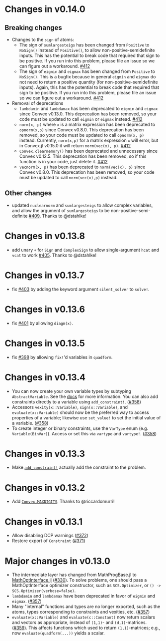 # Changes in v0.14.0

## Breaking changes

* Changes to the `sign` of atoms:
    * The sign of `sumlargesteigs` has been changed from `Positive` to  `NoSign()` instead of `Positive()`, to allow non-positive-semidefinite inputs. This has the potential
  to break code that required that sign to be positive. If you run into this problem, please file an issue so we can figure out a workaround. [#412](https://github.com/jump-dev/Convex.jl/pull/412)
    * The sign of `eigmin` and `eigmax` has been changed from `Positive` to  `NoSign()`. This is a bugfix because in general `eigmin` and `eigmax` do not need to return a positive quantity (for non-positive-semidefinite inputs). Again, this has the potential to break code that required that sign to be positive. If you run into this problem, please file an issue so we can figure out a workaround. [#412](https://github.com/jump-dev/Convex.jl/pull/413)
* Removal of deprecations
    * `lambdamin` and `lambdamax` has been deprecated to `eigmin` and `eigmax` since Convex v0.13.0. This deprecation has been removed, so your code must be updated to call `eigmin` or `eigmax` instead. [#412](https://github.com/jump-dev/Convex.jl/pull/412)
    * `norm(x, p)` where `x` is a matrix expression has been deprecated to `opnorm(x,p)` since Convex v0.8.0. This deprecation has been removed, so your code must be updated to call `opnorm(x, p)` instead. Currently, `norm(x,p)` for a matrix
    expression `x` will error, but in Convex.jl v0.15.0 it will return `norm(vec(x), p)`. [#412](https://github.com/jump-dev/Convex.jl/pull/412)
    * `Convex.clearmemory()` has been deprecated and unnecessary since Convex v0.12.5. This deprecation has been removed, so if this function is in your code, just delete it. [#412](https://github.com/jump-dev/Convex.jl/pull/412)
    * `vecnorm(x, p)` has been deprecated to `norm(vec(x), p)` since Convex v0.8.0. This deprecation has been removed, so your code must be updated to call `norm(vec(x),p)` instead.

## Other changes

* updated `nuclearnorm` and `sumlargesteigs` to allow complex variables, and allow the argument of `sumlargesteigs` to be non-positive-semi-definite [#409](https://github.com/jump-dev/Convex.jl/pull/409). Thanks to @dstahlke!

# Changes in v0.13.8

* add unary `+` for `Sign` and `ComplexSign` to allow single-argument `hcat` and `vcat` to work [#405](https://github.com/jump-dev/Convex.jl/pull/405). Thanks to @dstahlke!

# Changes in v0.13.7

* fix [#403](https://github.com/jump-dev/Convex.jl/issues/403) by adding the keyword argument `silent_solver` to `solve!`.

# Changes in v0.13.6

* fix [#401](https://github.com/jump-dev/Convex.jl/issues/401) by allowing `diagm(x)`.

# Changes in v0.13.5

* fix [#398](https://github.com/jump-dev/Convex.jl/issues/398) by allowing `fix!`'d variables in `quadform`.

# Changes in v0.13.4

* You can now create your own variable types by subtyping `AbstractVariable`.
  See the
  [docs](https://www.juliaopt.org/Convex.jl/dev/advanced/#Custom-Variable-Types-1)
  for more information. You can also add constraints directly to a variable
  using `add_constraint!`. ([#358](https://github.com/JuliaOpt/Convex.jl/pull/358))
* Accessors `vexity(x::Variable)`, `sign(x::Variable)`, and
  `evaluate(x::Variable)` should now be the preferred way to access properties
  of a variable; likewise use `set_value!` to set the initial value of a
  variable. ([#358](https://github.com/JuliaOpt/Convex.jl/pull/358))
* To create integer or binary constraints, use the `VarType` enum (e.g.
  `Variable(BinVar)`). Access or set this via `vartype` and `vartype!`.
  ([#358](https://github.com/JuliaOpt/Convex.jl/pull/358))

# Changes in v0.13.3

* Make [`add_constraint!`](https://github.com/jump-dev/Convex.jl/pull/381)
  actually add the constraint to the problem.

# Changes in v0.13.2

* Add [`Convex.MAXDIGITS`](https://github.com/jump-dev/Convex.jl/pull/379). Thanks to @riccardomurri!

# Changes in v0.13.1

* Allow disabling DCP warnings ([#372](https://github.com/JuliaOpt/Convex.jl/pull/372))
* Restore export of `Constraint` ([#371](https://github.com/JuliaOpt/Convex.jl/pull/371))

# Major changes in v0.13.0

* The intermediate layer has changed from MathProgBase.jl to
  [MathOptInterface.jl](https://github.com/JuliaOpt/MathOptInterface.jl)
  ([#330](https://github.com/JuliaOpt/Convex.jl/pull/330)). To solve problems,
  one should pass a MathOptInterface optimizer constructor, such as
  `SCS.Optimizer`, or `() -> SCS.Optimizer(verbose=false)`.
* `lambdamin` and `lambdamax` have been deprecated in favor of `eigmin` and
  `eigmax`. ([#357](https://github.com/JuliaOpt/Convex.jl/pull/357))
* Many "internal" functions and types are no longer exported, such as the atoms,
  types corresponding to constraints and vexities, etc.
  ([#357](https://github.com/JuliaOpt/Convex.jl/pull/357))
* `evaluate(x::Variable)` and `evaluate(c::Constant)` now return scalars and
  vectors as appropriate, instead of `(1,1)`- and `(d,1)`-matrices.
  ([#359](https://github.com/JuliaOpt/Convex.jl/pull/359)). This affects
  functions which used to return `(1,1)`-matrices; e.g., now
  `evaluate(quadform(...))` yields a scalar.
